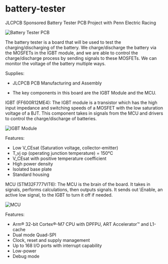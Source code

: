 # battery-tester
JLCPCB Sponsored Battery Tester PCB Project with Penn Electric Racing

![Battery Tester PCB](https://user-images.githubusercontent.com/14287399/98461428-a2209f00-2171-11eb-851c-0b3c0d586043.png)

The battery tester is a board that will be used to test the charging/discharging of the battery. We charge/discharge the battery via the MOSFETs in the IGBT module, and we are able to control the charge/discharge process by sending signals to these MOSFETs. We can monitor the voltage of the battery multiple ways.

Supplies:

* JLCPCB PCB Manufacturing and Assembly

* The key components in this board are the IGBT Module and the MCU.

IGBT (FF600R12ME4): The IGBT module is a transistor which has the high input impedance and switching speeds of a MOSFET with the low saturation voltage of a BJT. This component takes in signals from the MCU and drivers to control the charge/discharge of batteries.

![IGBT Module](https://user-images.githubusercontent.com/14287399/98461305-adbf9600-2170-11eb-8a29-801513ff2699.png)

Features:

* Low V_CEsat (Saturation voltage, collector-emitter)
* T_vj op (operating junction temperature) = 150°C
* V_CEsat with positive temperature coefficient
* High power density
* Isolated base plate
* Standard housing

MCU (STM32F777VIT6): The MCU is the brain of the board. It takes in signals, performs calculations, then outputs signals. It sends out \Enable, an active low signal, to the IGBT to turn it off if needed.

![MCU](https://user-images.githubusercontent.com/14287399/98461328-e7909c80-2170-11eb-8f4c-ca17ae70a5a5.png)

Features:

* Arm® 32-bit Cortex®-M7 CPU with DPFPU, ART Accelerator™ and L1-cache
* Dual mode Quad-SPI
* Clock, reset and supply management
* Up to 168 I/O ports with interrupt capability
* Low-power
* Debug mode
